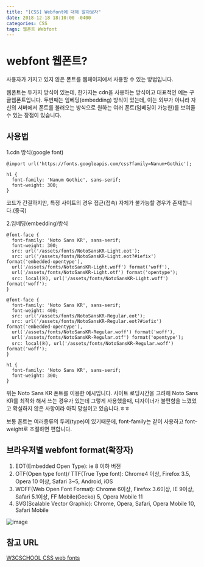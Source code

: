 ```yaml
---
title: "[CSS] Webfont에 대해 알아보자"
date: 2018-12-18 18:10:00 -0400
categories: CSS
tags: 웹폰트 Webfont 
---
```


webfont 웹폰트?
=============

사용자가 가지고 있지 않은 폰트를 웹페이지에서 사용할 수 있는 방법입니다.

웹폰트는 두가지 방식이 있는데, 한가지는 cdn을 사용하는 방식이고 대표적인 예는 구글웹폰트입니다.
두번째는 임베딩(embedding) 방식이 있는데, 이는 외부가 아니라 자신의 서버에서 폰트를 불러오는 방식으로 원하는 여러 폰트(임베딩이 가능한)를 보여줄 수 있는 장점이 있습니다.

사용법
----
1.cdn 방식(google font)

```
@import url('https://fonts.googleapis.com/css?family=Nanum+Gothic');

h1 {
  font-family: 'Nanum Gothic', sans-serif;
  font-weight: 300;
}
```
코드가 간결하지만, 특정 사이트의 경우 접근(접속) 자체가 불가능할 경우가 존재합니다.(중국)


2.임베딩(embedding)방식

```
@font-face {
  font-family: 'Noto Sans KR', sans-serif;
  font-weight: 300;
  src: url('/assets/fonts/NotoSansKR-Light.eot');
  src: url('/assets/fonts/NotoSansKR-Light.eot?#iefix') format('embedded-opentype'),
  url('/assets/fonts/NotoSansKR-Light.woff') format('woff'),
  url('/assets/fonts/NotoSansKR-Light.otf') format('opentype');
  src: local(※), url('/assets/fonts/NotoSansKR-Light.woff') format('woff');
}

@font-face {
  font-family: 'Noto Sans KR', sans-serif;
  font-weight: 400;
  src: url('/assets/fonts/NotoSansKR-Regular.eot');
  src: url('/assets/fonts/NotoSansKR-Regular.eot?#iefix') format('embedded-opentype'),
  url('/assets/fonts/NotoSansKR-Regular.woff') format('woff'),
  url('/assets/fonts/NotoSansKR-Regular.otf') format('opentype');
  src: local(※), url('/assets/fonts/NotoSansKR-Regular.woff') format('woff');
}

h1 {
  font-family: 'Noto Sans KR', sans-serif;
  font-weight: 300;
}
```

위는  Noto Sans KR 폰트를 이용한 예시입니다.
사이트 로딩시간을 고려해 Noto Sans KR를 최적화 해서 쓰는 경우가 있는데 그렇게 사용했을때, 디자이너가 불편함을 느꼈었고 확실하지 않은 사항이라 아직 망설이고 있습니다.ㅎㅎ

보통 폰트는 여러종류의 두께(type)이 있기때문에, font-family는 같이 사용하고 font-weight로 조절하면 편합니다.


브라우저별 webfont format(확장자)
-----

1. EOT(Embedded Open Type): ie 8 이하 버전
2. OTF(Open type font)/ TTF(True Type font): 
Chrome4 이상, Firefox 3.5, Opera 10 이상, Safari 3~5, Android, iOS
3. WOFF(Web Open Font Format): 
Chrome 6이상, Firefox 3.6이상, IE 9이상, Safari 5.1이상, FF Mobile(Gecko) 5, Opera Mobile 11
4. SVG(Scalable Vector Graphic): Chrome, Opera, Safari, Opera Mobile 10, Safari Mobile

![image](/blog/assets/images/webfont_format.png)


참고 URL
-------
[W3CSCHOOL CSS web fonts](https://www.w3schools.com/css/css3_fonts.asp)
